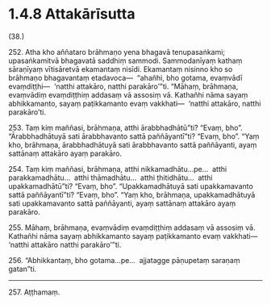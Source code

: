 

# 1.4.8 Attakārīsutta




(38.)

252\. Atha kho aññataro brāhmaṇo yena bhagavā tenupasaṅkami; upasaṅkamitvā bhagavatā saddhiṃ sammodi. Sammodanīyaṃ kathaṃ sāraṇīyaṃ vītisāretvā ekamantaṃ nisīdi. Ekamantaṃ nisinno kho so brāhmaṇo bhagavantaṃ etadavoca—  “ahañhi, bho gotama, evaṃvādī evaṃdiṭṭhi—  ‘natthi attakāro, natthi parakāro’”ti. “Māhaṃ, brāhmaṇa, evaṃvādiṃ evaṃdiṭṭhiṃ addasaṃ vā assosiṃ vā. Kathañhi nāma sayaṃ abhikkamanto, sayaṃ paṭikkamanto evaṃ vakkhati—  ‘natthi attakāro, natthi parakāro’ti.

253\. Taṃ kiṃ maññasi, brāhmaṇa, atthi ārabbhadhātū”ti? “Evaṃ, bho”. “Ārabbhadhātuyā sati ārabbhavanto sattā paññāyantī”ti? “Evaṃ, bho”. “Yaṃ kho, brāhmaṇa, ārabbhadhātuyā sati ārabbhavanto sattā paññāyanti, ayaṃ sattānaṃ attakāro ayaṃ parakāro.

254\. Taṃ kiṃ maññasi, brāhmaṇa, atthi nikkamadhātu…pe…  atthi parakkamadhātu…  atthi thāmadhātu…  atthi ṭhitidhātu…  atthi upakkamadhātū”ti? “Evaṃ, bho”. “Upakkamadhātuyā sati upakkamavanto sattā paññāyantī”ti? “Evaṃ, bho”. “Yaṃ kho, brāhmaṇa, upakkamadhātuyā sati upakkamavanto sattā paññāyanti, ayaṃ sattānaṃ attakāro ayaṃ parakāro.

255\. Māhaṃ, brāhmaṇa, evaṃvādiṃ evaṃdiṭṭhiṃ addasaṃ vā assosiṃ vā. Kathañhi nāma sayaṃ abhikkamanto sayaṃ paṭikkamanto evaṃ vakkhati—  ‘natthi attakāro natthi parakāro’”ti.

256\. “Abhikkantaṃ, bho gotama…pe…  ajjatagge pāṇupetaṃ saraṇaṃ gatan”ti.

---

257\. Aṭṭhamaṃ.





